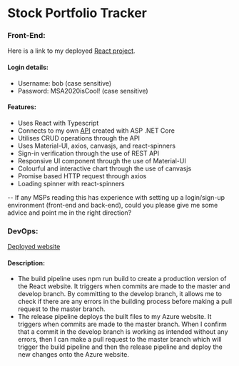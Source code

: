 # Stock Portfolio Tracker

### Front-End:
Here is a link to my deployed [React project](https://stockportfoliotracker.azurewebsites.net/).
#### Login details:
- Username: bob (case sensitive)
- Password: MSA2020isCool! (case sensitive)
#### Features:
- Uses React with Typescript
- Connects to my own [API](https://github.com/BobTheSoftwareDeveloper/StockPortfolioAPI/) created with ASP .NET Core
- Utilises CRUD operations through the API
- Uses Material-UI, axios, canvasjs, and react-spinners
- Sign-in verification through the use of REST API
- Responsive UI component through the use of Material-UI
- Colourful and interactive chart through the use of canvasjs
- Promise based HTTP request through axios
- Loading spinner with react-spinners

--
If any MSPs reading this has experience with setting up a login/sign-up environment (front-end and back-end), could you please give me some advice and point me in the right direction? 

### DevOps:
[Deployed website](https://stockportfoliotracker.azurewebsites.net/)

#### Description:
- The build pipeline uses npm run build to create a production version of the React website. It triggers when commits are made to the master and develop branch. By committing to the develop branch, it allows me to check if there are any errors in the building process before making a pull request to the master branch. 
- The release pipeline deploys the built files to my Azure website. It triggers when commits are made to the master branch. When I confirm that a commit in the develop branch is working as intended without any errors, then I can make a pull request to the master branch which will trigger the build pipeline and then the release pipeline and deploy the new changes onto the Azure website. 

